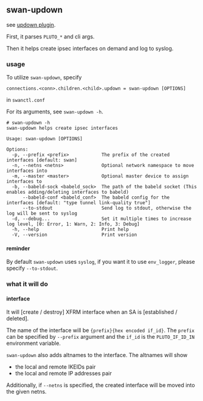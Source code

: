 ## swan-updown

see [updown plugin](https://docs.strongswan.org/docs/5.9/plugins/updown.html).

First, it parses `PLUTO_*` and cli args.

Then it helps create ipsec interfaces on demand and log to syslog.


### usage
To utilize `swan-updown`, specify
```
connections.<conn>.children.<child>.updown = swan-updown [OPTIONS]
```
in `swanctl.conf`

For its arguments, see `swan-updown -h`.
```
# swan-updown -h
swan-updown helps create ipsec interfaces

Usage: swan-updown [OPTIONS]

Options:
  -p, --prefix <prefix>            The prefix of the created interfaces [default: swan]
  -n, --netns <netns>              Optional network namespace to move interfaces into
  -m, --master <master>            Optional master device to assign interfaces to
  -b, --babeld-sock <babeld_sock>  The path of the babeld socket (This enables adding/deleting interfaces to babeld)
      --babeld-conf <babeld_conf>  The babeld config for the interfaces [default: "type tunnel link-quality true"]
      --to-stdout                  Send log to stdout, otherwise the log will be sent to syslog
  -d, --debug...                   Set it multiple times to increase log level, [0: Error, 1: Warn, 2: Info, 3: Debug]
  -h, --help                       Print help
  -V, --version                    Print version
```
#### reminder
By default `swan-updown` uses `syslog`, if you want it to use `env_logger`, please specify `--to-stdout`.

### what it will do
#### interface
It will [create / destroy] XFRM interface when an SA is [established / deleted].

The name of the interface will be `{prefix}{hex encoded if_id}`.
The `prefix` can be specified by `--prefix` argument and the `if_id` is the `PLUTO_IF_ID_IN` environment variable.

`swan-updown` also adds altnames to the interface. The altnames will show
- the local and remote IKEIDs pair
- the local and remote IP addresses pair

Additionally, if `--netns` is specified, the created interface will be moved into the given netns.

